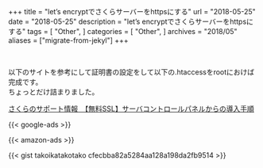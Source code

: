 +++
title = "let’s encryptでさくらサーバーをhttpsにする"
url = "2018-05-25"
date = "2018-05-25"
description = "let’s encryptでさくらサーバーをhttpsにする"
tags = [
    "Other",
]
categories = [
    "Other",
]
archives = "2018/05"
aliases = ["migrate-from-jekyl"]
+++

<br>

以下のサイトを参考にして証明書の設定をして以下の.htaccessをrootにおけば完成です。  
ちょっとだけ詰まりました。  

[さくらのサポート情報　【無料SSL】サーバコントロールパネルからの導入手順](https://help.sakura.ad.jp/115000136822/)

<!-- Google Ads -->
{{< google-ads >}}

<!-- Amazon Ads -->
{{< amazon-ads >}}

{{< gist takoikatakotako cfecbba82a5284aa128a198da2fb9514 >}}

